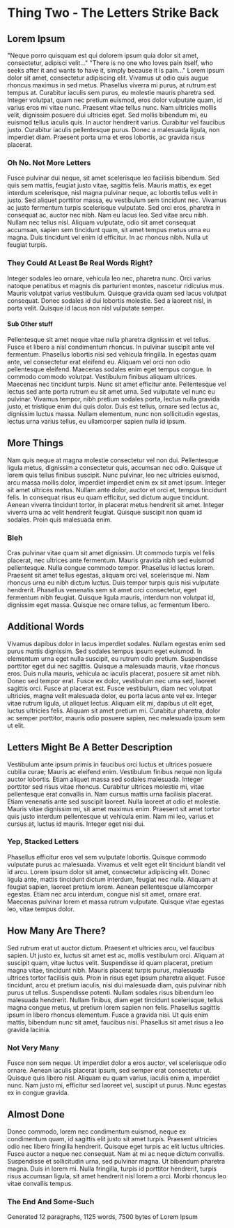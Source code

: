 # Thing Two - The Letters Strike Back

## Lorem Ipsum

"Neque porro quisquam est qui dolorem ipsum quia dolor sit amet, consectetur, adipisci velit..."
"There is no one who loves pain itself, who seeks after it and wants to have it, simply because it is pain..."
Lorem ipsum dolor sit amet, consectetur adipiscing elit. Vivamus ut odio quis augue rhoncus maximus in sed metus. Phasellus viverra mi purus, at rutrum est tempus at. Curabitur iaculis sem purus, eu molestie mauris pharetra sed. Integer volutpat, quam nec pretium euismod, eros dolor vulputate quam, id varius eros mi vitae nunc. Praesent vitae tellus nunc. Nam ultricies mollis velit, dignissim posuere dui ultricies eget. Sed mollis bibendum mi, eu euismod tellus iaculis quis. In auctor hendrerit varius. Curabitur vel faucibus justo. Curabitur iaculis pellentesque purus. Donec a malesuada ligula, non imperdiet diam. Praesent porta urna et eros lobortis, ac gravida risus placerat.

### Oh No. Not More Letters

Fusce pulvinar dui neque, sit amet scelerisque leo facilisis bibendum. Sed quis sem mattis, feugiat justo vitae, sagittis felis. Mauris mattis, ex eget interdum scelerisque, nisl magna pulvinar neque, ac lobortis tellus velit in justo. Sed aliquet porttitor massa, eu vestibulum sem tincidunt nec. Vivamus ac justo fermentum turpis scelerisque vulputate. Sed orci eros, pharetra in consequat ac, auctor nec nibh. Nam eu lacus leo. Sed vitae arcu nibh. Nullam nec tellus nisl. Aliquam vulputate, odio sit amet consequat accumsan, sapien sem tincidunt quam, sit amet tempus metus urna eu magna. Duis tincidunt vel enim id efficitur. In ac rhoncus nibh. Nulla ut feugiat turpis.

### They Could At Least Be Real Words Right?

Integer sodales leo ornare, vehicula leo nec, pharetra nunc. Orci varius natoque penatibus et magnis dis parturient montes, nascetur ridiculus mus. Mauris volutpat varius vestibulum. Quisque gravida quam sed lacus volutpat consequat. Donec sodales id dui lobortis molestie. Sed a laoreet nisl, in porta velit. Quisque id lacus non nisl vulputate semper.

#### Sub Other stuff

Pellentesque sit amet neque vitae nulla pharetra dignissim et vel tellus. Fusce et libero a nisl condimentum rhoncus. In pulvinar suscipit ante vel fermentum. Phasellus lobortis nisi sed vehicula fringilla. In egestas quam ante, vel consectetur erat eleifend eu. Aliquam vel orci non odio pellentesque eleifend. Maecenas sodales enim eget tempus congue. In commodo commodo volutpat. Vestibulum finibus aliquam ultrices. Maecenas nec tincidunt turpis. Nunc sit amet efficitur ante. Pellentesque vel lectus sed ante porta rutrum eu sit amet urna. Sed vulputate vel nunc eu pulvinar. Vivamus tempor, nibh pretium sodales porta, lectus nulla gravida justo, et tristique enim dui quis dolor. Duis est tellus, ornare sed lectus ac, dignissim luctus massa. Nullam elementum, nunc non sollicitudin egestas, lectus urna varius tellus, eu ullamcorper sapien nulla id ipsum.

## More Things

Nam quis neque at magna molestie consectetur vel non dui. Pellentesque ligula metus, dignissim a consectetur quis, accumsan nec odio. Quisque ut lorem quis tellus finibus suscipit. Nunc pulvinar, leo nec ultricies euismod, arcu massa mollis dolor, imperdiet imperdiet enim ex sit amet ipsum. Integer sit amet ultrices metus. Nullam ante dolor, auctor et orci et, tempus tincidunt felis. In consequat risus eu quam efficitur, sed dictum augue tincidunt. Aenean viverra tincidunt tortor, in placerat metus hendrerit sit amet. Integer viverra urna ac velit hendrerit feugiat. Quisque suscipit non quam id sodales. Proin quis malesuada enim.

### Bleh

Cras pulvinar vitae quam sit amet dignissim. Ut commodo turpis vel felis placerat, nec ultrices ante fermentum. Mauris gravida nibh sed euismod pellentesque. Nulla congue commodo tempor. Phasellus id lectus lorem. Praesent sit amet tellus egestas, aliquam orci vel, scelerisque mi. Nam rhoncus urna eu nibh dictum luctus. Duis tempor turpis quis nisi vulputate hendrerit. Phasellus venenatis sem sit amet orci consectetur, eget fermentum nibh feugiat. Quisque ligula mauris, interdum non volutpat id, dignissim eget massa. Quisque nec ornare tellus, ac fermentum libero.

## Additional Words

Vivamus dapibus dolor in lacus imperdiet sodales. Nullam egestas enim sed purus mattis dignissim. Sed sodales tempus ipsum eget euismod. In elementum urna eget nulla suscipit, eu rutrum odio pretium. Suspendisse porttitor eget dui nec sagittis. Quisque a malesuada mauris, vitae rhoncus eros. Duis nulla mauris, vehicula ac iaculis placerat, posuere sit amet nibh. Donec sed tempor erat. Fusce ex dolor, vestibulum nec urna sed, laoreet sagittis orci. Fusce at placerat est. Fusce vestibulum, diam nec volutpat ultricies, magna velit malesuada dolor, eu porta lacus ante vel ex. Integer vitae rutrum ligula, ut aliquet lectus. Aliquam elit mi, dapibus ut elit eget, luctus ultricies felis. Aliquam sit amet pretium mi. Curabitur pharetra, dolor ac semper porttitor, mauris odio posuere sapien, nec malesuada ipsum sem ut elit.

## Letters Might Be A Better Description

Vestibulum ante ipsum primis in faucibus orci luctus et ultrices posuere cubilia curae; Mauris ac eleifend enim. Vestibulum finibus neque non ligula auctor lobortis. Etiam aliquet massa sed sodales malesuada. Integer porttitor sed risus vitae rhoncus. Curabitur ultrices molestie mi, vitae pellentesque erat convallis in. Nam cursus mattis urna facilisis placerat. Etiam venenatis ante sed suscipit laoreet. Nulla laoreet at odio et molestie. Mauris vitae dignissim mi, sit amet maximus enim. Praesent sit amet tortor quis justo interdum pellentesque ut vehicula enim. Nam mi leo, varius et cursus at, luctus id mauris. Integer eget nisi dui.

### Yep, Stacked Letters

Phasellus efficitur eros vel sem vulputate lobortis. Quisque commodo vulputate purus ac malesuada. Vivamus et velit eget elit tincidunt blandit vel id arcu. Lorem ipsum dolor sit amet, consectetur adipiscing elit. Donec ligula ante, mattis tincidunt dictum interdum, feugiat nec nulla. Aliquam at feugiat sapien, laoreet pretium lorem. Aenean pellentesque ullamcorper egestas. Etiam nec arcu interdum, congue nisl sit amet, ornare erat. Maecenas pulvinar lorem et massa rutrum vulputate. Quisque vitae egestas leo, vitae tempus dolor.

## How Many Are There?

Sed rutrum erat ut auctor dictum. Praesent et ultricies arcu, vel faucibus sapien. Ut justo ex, luctus sit amet est ac, mollis vestibulum orci. Aliquam at suscipit quam, vitae luctus velit. Suspendisse id quam placerat, pretium magna vitae, tincidunt nibh. Mauris placerat turpis purus, malesuada ultrices tortor facilisis quis. Proin in risus eget ipsum pharetra aliquet. Fusce tincidunt, arcu et pretium iaculis, nisi dui malesuada diam, quis pulvinar nibh purus ut tellus. Suspendisse potenti. Nullam sodales risus bibendum leo malesuada hendrerit. Nullam finibus, diam eget tincidunt scelerisque, tellus magna congue metus, ut pretium lorem sapien non felis. Phasellus sagittis ipsum in libero rhoncus elementum. Fusce a gravida nisi. Ut quis enim mattis, bibendum nunc sit amet, faucibus nisi. Phasellus sit amet risus a leo gravida lacinia.

### Not Very Many

Fusce non sem neque. Ut imperdiet dolor a eros auctor, vel scelerisque odio ornare. Aenean iaculis placerat ipsum, sed semper erat consectetur ut. Quisque quis libero nisl. Aliquam eu quam varius, iaculis enim a, imperdiet nunc. Nam justo mi, efficitur sed laoreet vel, suscipit ut purus. Nunc egestas ex in congue gravida.

## Almost Done

Donec commodo, lorem nec condimentum euismod, neque ex condimentum quam, id sagittis elit justo sit amet turpis. Praesent ultricies odio nec libero fringilla hendrerit. Quisque eget turpis ac elit luctus ultricies. Fusce auctor a neque nec consequat. Nam at mi ac neque dictum convallis. Suspendisse et sollicitudin urna, sed pulvinar magna. Ut bibendum pharetra magna. Duis in lorem mi. Nulla fringilla, turpis id porttitor hendrerit, turpis risus accumsan ligula, sit amet hendrerit nisl lorem a orci. Morbi rhoncus leo vitae convallis tempus.

### The End And Some-Such

Generated 12 paragraphs, 1125 words, 7500 bytes of Lorem Ipsum
